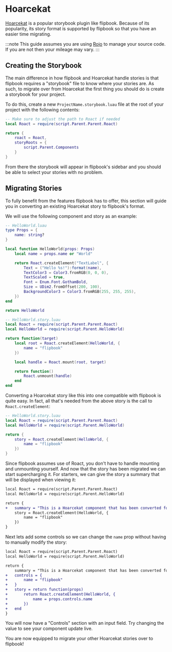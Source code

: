 # Hoarcekat

[Hoarcekat](https://github.com/Kampfkarren/hoarcekat/) is a popular storybook plugin like flipbook. Because of its popularity, its story format is supported by flipbook so that you have an easier time migrating.

:::note
This guide assumes you are using [Rojo](https://github.com/rojo-rbx/rojo/) to manage your source code. If you are not then your mileage may vary.
:::

## Creating the Storybook

The main difference in how flipbook and Hoarcekat handle stories is that flipbook requires a "storybook" file to know where your stories are. As such, to migrate over from Hoarcekat the first thing you should do is create a storybook for your project.

To do this, create a new `ProjectName.storybook.luau` file at the root of your project with the following contents:

```lua
-- Make sure to adjust the path to Roact if needed
local Roact = require(script.Parent.Parent.Roact)

return {
    roact = Roact,
    storyRoots = {
        script.Parent.Components
    }
}
```

From there the storybook will appear in flipbook's sidebar and you should be able to select your stories with no problem.

## Migrating Stories

To fully benefit from the features flipbook has to offer, this section will guide you in converting an existing Hoarcekat story to flipbook's format.

We will use the following component and story as an example:

```lua
-- HelloWorld.luau
type Props = {
    name: string?
}

local function HelloWorld(props: Props)
    local name = props.name or "World"

    return Roact.createElement("TextLabel", {
        Text = ("Hello %s!"):format(name),
        TextColor3 = Color3.fromRGB(0, 0, 0),
        TextScaled = true,
        Font = Enum.Font.GothamBold,
        Size = UDim2.fromOffset(200, 100),
        BackgroundColor3 = Color3.fromRGB(255, 255, 255),
    })
end

return HelloWorld
```

```lua
-- HelloWorld.story.luau
local Roact = require(script.Parent.Parent.Roact)
local HelloWorld = require(script.Parent.HelloWorld)

return function(target)
    local root = Roact.createElement(HelloWorld, {
        name = "flipbook"
    })

    local handle = Roact.mount(root, target)

    return function()
        Roact.unmount(handle)
    end
end
```

<!-- TODO: Add image of the story -->

Converting a Hoarcekat story like this into one compatible with flipbook is quite easy. In fact, all that's needed from the above story is the call to `Roact.createElement`:

```lua
-- HelloWorld.story.luau
local Roact = require(script.Parent.Parent.Roact)
local HelloWorld = require(script.Parent.HelloWorld)

return {
    story = Roact.createElement(HelloWorld, {
        name = "flipbook"
    })
}
```

Since flipbook assumes use of Roact, you don't have to handle mounting and unmounting yourself. And now that the story has been migrated we can start supercharging it. For starters, we can give the story a summary that will be displayed when viewing it:

```diff
local Roact = require(script.Parent.Parent.Roact)
local HelloWorld = require(script.Parent.HelloWorld)

return {
+   summary = "This is a Hoarcekat component that has been converted for flipbook!"
    story = Roact.createElement(HelloWorld, {
        name = "flipbook"
    })
}
```

<!-- TODO: Add image of the story -->

Next lets add some controls so we can change the `name` prop without having to manually modify the story:

```diff
local Roact = require(script.Parent.Parent.Roact)
local HelloWorld = require(script.Parent.HelloWorld)

return {
    summary = "This is a Hoarcekat component that has been converted for flipbook!"
+   controls = {
+       name = "flipbook"
+   }
+   story = return function(props)
+       return Roact.createElement(HelloWorld, {
+           name = props.controls.name
+       })
+   end
}
```

You will now have a "Controls" section with an input field. Try changing the value to see your component update live.

<!-- TODO: Add image of the story -->

You are now equipped to migrate your other Hoarcekat stories over to flipbook!
